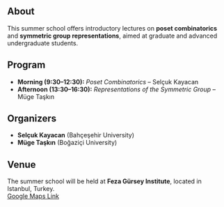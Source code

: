 ## About  
This summer school offers introductory lectures on **poset combinatorics** and **symmetric group representations**, aimed at graduate and advanced undergraduate students.  

## Program  
- **Morning (9:30–12:30):** *Poset Combinatorics* – Selçuk Kayacan  
- **Afternoon (13:30–16:30):** *Representations of the Symmetric Group* – Müge Taşkın  

## Organizers  
- **Selçuk Kayacan** (Bahçeşehir University)  
- **Müge Taşkın** (Boğaziçi University)  

## Venue  
The summer school will be held at **Feza Gürsey Institute**, located in Istanbul, Turkey.  
[Google Maps Link](https://maps.app.goo.gl/Svdz4dpMAb1Avdb39)  
